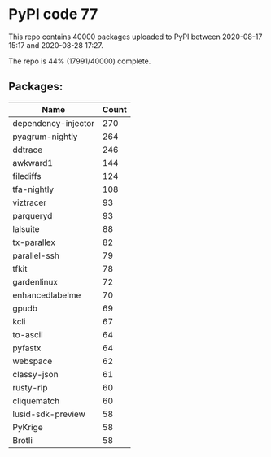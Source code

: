 # PyPI code 77

This repo contains 40000 packages uploaded to PyPI between 
2020-08-17 15:17 and 2020-08-28 17:27.

The repo is 44% (17991/40000) complete.

## Packages:

| Name  | Count |
| ----- | ----- |
| dependency-injector | 270 |
| pyagrum-nightly | 264 |
| ddtrace | 246 |
| awkward1 | 144 |
| filediffs | 124 |
| tfa-nightly | 108 |
| viztracer | 93 |
| parqueryd | 93 |
| lalsuite | 88 |
| tx-parallex | 82 |
| parallel-ssh | 79 |
| tfkit | 78 |
| gardenlinux | 72 |
| enhancedlabelme | 70 |
| gpudb | 69 |
| kcli | 67 |
| to-ascii | 64 |
| pyfastx | 64 |
| webspace | 62 |
| classy-json | 61 |
| rusty-rlp | 60 |
| cliquematch | 60 |
| lusid-sdk-preview | 58 |
| PyKrige | 58 |
| Brotli | 58 |


